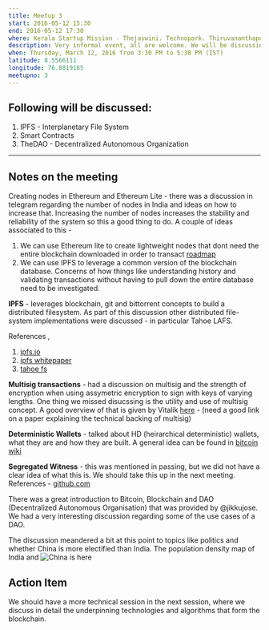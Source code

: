 ```yaml
---
title: Meetup 3
start: 2016-05-12 15:30
end: 2016-05-12 17:30
where: Kerala Startup Mission - Thejaswini. Technopark. Thiruvananthapuram.
description: Very informal event, all are welcome. We will be discussing everything related to Blockchain, ethereum in the proposed time.
when: Thursday, March 12, 2016 from 3:30 PM to 5:30 PM (IST)
latitude: 8.5566111
longitude: 76.8819165
meetupno: 3
---
```



## Following will be discussed:
 1. IPFS - Interplanetary File System
 2. Smart Contracts
 3. TheDAO - Decentralized Autonomous Organization

---

## Notes on the meeting
Creating nodes in Ethereum and Ethereum Lite - there was a discussion in telegram regarding the number of nodes in India and ideas on how to increase that. Increasing the number of nodes increases the stability and reliability of the system so this a good thing to do. A couple of ideas associated to this -

  1. We can use Ethereum lite to create lightweight nodes that dont need the entire blockchain downloaded in order to transact [roadmap](http://ethereum.stackexchange.com/questions/225/ethereum-light-client-roadmap)
  2. We can use IPFS to leverage a common version of the blockchain database. Concerns of how things like understanding history and validating transactions without having to pull down the entire database need to be investigated.

**IPFS** - leverages blockchain, git and bittorrent concepts to build a distributed filesystem. As part of this discussion other distributed file-system implementations were discussed - in particular Tahoe LAFS.  

References ,

 1. [ipfs.io](https://ipfs.io/)
 2. [ipfs whitepaper](https://github.com/ipfs/papers/raw/master/ipfs-cap2pfs/ipfs-p2p-file-system.pdf)
 3. [tahoe fs](https://www.tahoe-lafs.org/)

**Multisig transactions** - had a discussion on multisig and the strength of encryption when using assymetric encryption to sign with keys of varying lengths. One thing we missed disucssing is the utility and use of multisig concept. A good overview of that is given by Vitalik [here](https://bitcoinmagazine.com/articles/multisig-future-bitcoin-1394686504) - (need a good link on a paper explaining the technical backing of multisig)

**Deterministic Wallets** - talked about HD (heirarchical deterministic) wallets, what they are and how they are built. A general idea can be found in [bitcoin wiki](https://en.bitcoin.it/wiki/Deterministic_wallet)

**Segregated Witness** - this was mentioned in passing, but we did not have a clear idea of what this is. We should take this up in the next meeting. References - [github.com](https://github.com/bitcoin/bips/blob/master/bip-0141.mediawiki)

There was a great introduction to Bitcoin, Blockchain and DAO (Decentralized Autonomous Organisation) that was provided by @jikkujose. We had a very interesting discussion regarding some of the use cases of a DAO.

The discussion meandered a bit at this point to topics like politics and whether China is more electified than India. The population density map of India and ![China is here](http://www.china-mike.com/wp-content/uploads/2011/01/map-population-asia-china-india.jpg)


## Action Item

We should have a more technical session in the next session, where we discuss in detail the underpinning technologies and algorithms that form the blockchain.

